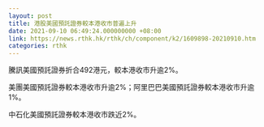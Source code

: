 ```yaml
---
layout: post
title: 港股美國預託證券較本港收市普遍上升
date: 2021-09-10 06:49:24.000000000 +08:00
link: https://news.rthk.hk/rthk/ch/component/k2/1609898-20210910.htm
categories: rthk
---
```


騰訊美國預託證券折合492港元，較本港收市升逾2%。

美團美國預託證券較本港收市升逾2%；阿里巴巴美國預託證券較本港收市升逾1%。

中石化美國預託證券較本港收市跌近2%。
